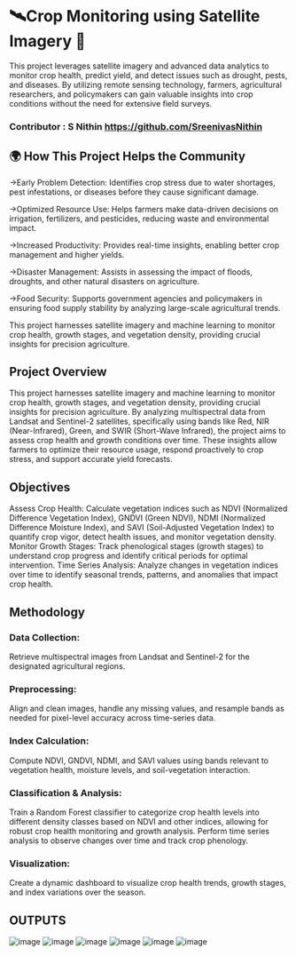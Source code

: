 # **🛰️Crop Monitoring using Satellite Imagery 🌾**


This project leverages satellite imagery and advanced data analytics to monitor crop health, predict yield, and detect issues such as drought, pests, and diseases. By utilizing remote sensing technology, farmers, agricultural researchers, and policymakers can gain valuable insights into crop conditions without the need for extensive field surveys.

### Contributor : S Nithin  https://github.com/SreenivasNithin
## **🌍 How This Project Helps the Community**


->Early Problem Detection: Identifies crop stress due to water shortages, pest infestations, or diseases before they cause significant damage.

->Optimized Resource Use: Helps farmers make data-driven decisions on irrigation, fertilizers, and pesticides, reducing waste and environmental impact.

->Increased Productivity: Provides real-time insights, enabling better crop management and higher yields.

->Disaster Management: Assists in assessing the impact of floods, droughts, and other natural disasters on agriculture.

->Food Security: Supports government agencies and policymakers in ensuring food supply stability by analyzing large-scale agricultural trends.

This project harnesses satellite imagery and machine learning to monitor crop health, growth stages, and vegetation density, providing crucial insights for precision agriculture. 

## Project Overview
This project harnesses satellite imagery and machine learning to monitor crop health, growth stages, and vegetation density, providing crucial insights for precision agriculture. By analyzing multispectral data from Landsat and Sentinel-2 satellites, specifically using bands like Red, NIR (Near-Infrared), Green, and SWIR (Short-Wave Infrared), the project aims to assess crop health and growth conditions over time. These insights allow farmers to optimize their resource usage, respond proactively to crop stress, and support accurate yield forecasts.

## Objectives
Assess Crop Health: Calculate vegetation indices such as NDVI (Normalized Difference Vegetation Index), GNDVI (Green NDVI), NDMI (Normalized Difference Moisture Index), and SAVI (Soil-Adjusted Vegetation Index) to quantify crop vigor, detect health issues, and monitor vegetation density.
Monitor Growth Stages: Track phenological stages (growth stages) to understand crop progress and identify critical periods for optimal intervention.
Time Series Analysis: Analyze changes in vegetation indices over time to identify seasonal trends, patterns, and anomalies that impact crop health.
## Methodology
### **Data Collection:** 
Retrieve multispectral images from Landsat and Sentinel-2 for the designated agricultural regions.
### Preprocessing: 
Align and clean images, handle any missing values, and resample bands as needed for pixel-level accuracy across time-series data.
### Index Calculation: 
Compute NDVI, GNDVI, NDMI, and SAVI values using bands relevant to vegetation health, moisture levels, and soil-vegetation interaction.
### Classification & Analysis: 
Train a Random Forest classifier to categorize crop health levels into different density classes based on NDVI and other indices, allowing for robust crop health monitoring and growth analysis. Perform time series analysis to observe changes over time and track crop phenology.
### Visualization: 
Create a dynamic dashboard to visualize crop health trends, growth stages, and index variations over the season.


## OUTPUTS 

![image](https://github.com/user-attachments/assets/38fb6ccb-21f1-4096-8bf0-34f484bc5635)
![image](https://github.com/user-attachments/assets/328e3b2c-08ea-4696-a758-192aa4b45576)
![image](https://github.com/user-attachments/assets/194e6f5a-459d-4101-bec1-dd85a010c377)
![image](https://github.com/user-attachments/assets/00f98ea5-cff4-418e-a422-de21d5cdd124)
![image](https://github.com/user-attachments/assets/6633ebe9-d83f-4b48-9527-75558142e2de)
![image](https://github.com/user-attachments/assets/752e31e9-e287-4595-be84-8b87f158ab4b)

